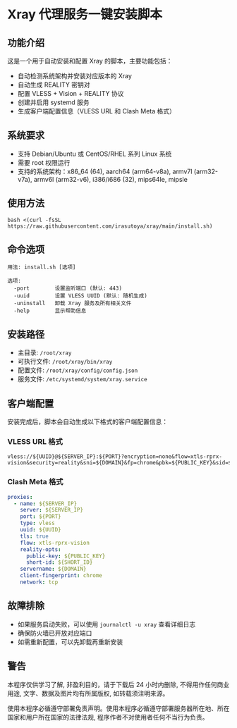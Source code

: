 # Xray 代理服务一键安装脚本

## 功能介绍

这是一个用于自动安装和配置 Xray 的脚本，主要功能包括：

- 自动检测系统架构并安装对应版本的 Xray
- 自动生成 REALITY 密钥对
- 配置 VLESS + Vision + REALITY 协议
- 创建并启用 systemd 服务
- 生成客户端配置信息（VLESS URL 和 Clash Meta 格式）

## 系统要求

- 支持 Debian/Ubuntu 或 CentOS/RHEL 系列 Linux 系统
- 需要 root 权限运行
- 支持的系统架构：x86_64 (64), aarch64 (arm64-v8a), armv7l (arm32-v7a), armv6l (arm32-v6), i386/i686 (32), mips64le, mipsle

## 使用方法

```shell
bash <(curl -fsSL https://raw.githubusercontent.com/irasutoya/xray/main/install.sh)
```

## 命令选项

```shell
用法: install.sh [选项]

选项:
  -port        设置监听端口 (默认: 443)
  -uuid        设置 VLESS UUID (默认: 随机生成)
  -uninstall   卸载 Xray 服务及所有相关文件
  -help        显示帮助信息
```

## 安装路径

- 主目录: `/root/xray`
- 可执行文件: `/root/xray/bin/xray`
- 配置文件: `/root/xray/config/config.json`
- 服务文件: `/etc/systemd/system/xray.service`

## 客户端配置

安装完成后，脚本会自动生成以下格式的客户端配置信息：

### VLESS URL 格式

```
vless://${UUID}@${SERVER_IP}:${PORT}?encryption=none&flow=xtls-rprx-vision&security=reality&sni=${DOMAIN}&fp=chrome&pbk=${PUBLIC_KEY}&sid=${SHORT_ID}#${SERVER_IP}
```

### Clash Meta 格式

```yaml
proxies:
  - name: ${SERVER_IP}
    server: ${SERVER_IP}
    port: ${PORT}
    type: vless
    uuid: ${UUID}
    tls: true
    flow: xtls-rprx-vision
    reality-opts:
      public-key: ${PUBLIC_KEY}
      short-id: ${SHORT_ID}
    servername: ${DOMAIN}
    client-fingerprint: chrome
    network: tcp

```

## 故障排除

- 如果服务启动失败，可以使用 `journalctl -u xray` 查看详细日志
- 确保防火墙已开放对应端口
- 如需重新配置，可以先卸载再重新安装

## 警告

本程序仅供学习了解, 非盈利目的，请于下载后 24 小时内删除, 不得用作任何商业用途, 文字、数据及图片均有所属版权, 如转载须注明来源。

使用本程序必循遵守部署免责声明。使用本程序必循遵守部署服务器所在地、所在国家和用户所在国家的法律法规, 程序作者不对使用者任何不当行为负责。
